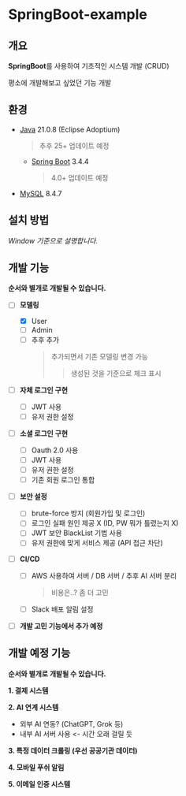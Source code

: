 # SpringBoot-example

## 개요
**SpringBoot**를 사용하여 기초적인 시스템 개발 (CRUD)

평소에 개발해보고 싶었던 기능 개발


## 환경
* [Java](https://adoptium.net/temurin/releases) 21.0.8 (Eclipse Adoptium)
  > 추후 25+ 업데이트 예정
  * [Spring Boot](https://spring.io/projects/spring-boot) 3.4.4
    >   4.0+ 업데이트 예정
    
* [MySQL](https://dev.mysql.com/downloads/mysql/) 8.4.7

## 설치 방법
*Window 기준으로 설명합니다.*



## 개발 기능
**순서와 별개로 개발될 수 있습니다.**


- [ ] **모델링** 
  - [x] User
  - [ ] Admin
  - [ ] 추후 추가
    > 추가되면서 기존 모델링 변경 가능
    >> 생성된 것을 기준으로 체크 표시 

- [ ] **자체 로그인 구현**
  - [ ] JWT 사용
  - [ ] 유저 권한 설정

- [ ] **소셜 로그인 구현**
  - [ ] Oauth 2.0 사용
  - [ ] JWT 사용
  - [ ] 유저 권한 설정
  - [ ] 기존 회원 로그인 통합

- [ ] **보안 설정**
  - [ ] brute-force 방지 (회원가입 및 로그인)
  - [ ] 로그인 실패 원인 제공 X (ID, PW 뭐가 틀렸는지 X)
  - [ ] JWT 보안 BlackList 기법 사용
  - [ ] 유저 권한에 맞게 서비스 제공 (API 접근 차단)

- [ ] **CI/CD**
  - [ ] AWS 사용하여 서버 / DB 서버 / 추후 AI 서버 분리
    > 비용은..? 좀 더 고민 
  - [ ] Slack 배포 알림 설정

- [ ] **개발 고민 기능에서 추가 예정**


## 개발 예정 기능
**순서와 별개로 개발될 수 있습니다.**

**1. 결제 시스템**

**2. AI 연계 시스템**
  * 외부 AI 연동? (ChatGPT, Grok 등)
  * 내부 AI 서버 사용 <- 시간 오래 걸릴 듯

**3. 특정 데이터 크롤링 (우선 공공기관 데이터)**

**4. 모바일 푸쉬 알림**

**5. 이메일 인증 시스템**

